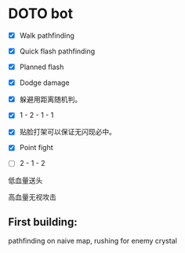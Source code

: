 # DOTO bot

- [x] Walk pathfinding
- [x] Quick flash pathfinding
- [x] Planned flash
- [x] Dodge damage
- [x] 躲避用距离随机判。
- [x] 1 - 2 - 1 - 1
- [x] 贴脸打架可以保证无闪现必中。
- [x] Point fight
- [ ] 2 - 1 - 2


低血量送头

高血量无视攻击




## First building:

pathfinding on naive map, rushing for enemy crystal
